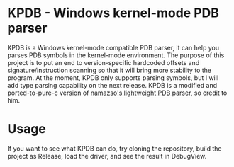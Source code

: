 # KPDB - Windows kernel-mode PDB parser
KPDB is a Windows kernel-mode compatible PDB parser, it can help you parses PDB symbols in the kernel-mode environment. The purpose of this project is to put an end to version-specific hardcoded offsets and signature/instruction scanning so that it will bring more stability to the program. At the moment, KPDB only supports parsing symbols, but I will add type parsing capability on the next release. KPDB is a modified and ported-to-pure-c version of [namazso's lightweight PDB parser](https://gist.github.com/namazso/4bfafdb0233f72f5d13bfee825c203f7), so credit to him.

# Usage
If you want to see what KPDB can do, try cloning the repository, build the project as Release, load the driver, and see the result in DebugView.
